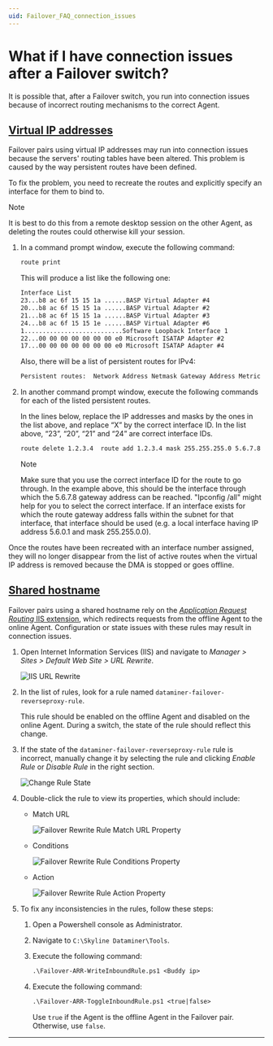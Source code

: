 ```yaml
---
uid: Failover_FAQ_connection_issues
---
```


# What if I have connection issues after a Failover switch?

It is possible that, after a Failover switch, you run into connection issues because of incorrect routing mechanisms to the correct Agent.

## [Virtual IP addresses](#tab/tabid-1)

Failover pairs using virtual IP addresses may run into connection issues because the servers' routing tables have been altered. This problem is caused by the way persistent routes have been defined.

To fix the problem, you need to recreate the routes and explicitly specify an interface for them to bind to.

> [!NOTE]
> It is best to do this from a remote desktop session on the other Agent, as deleting the routes could otherwise kill your session.

1. In a command prompt window, execute the following command:

   ```txt
   route print
   ```

   This will produce a list like the following one:

   ```txt
   Interface List
   23...b8 ac 6f 15 15 1a ......BASP Virtual Adapter #4
   20...b8 ac 6f 15 15 1a ......BASP Virtual Adapter #2
   21...b8 ac 6f 15 15 1a ......BASP Virtual Adapter #3
   24...b8 ac 6f 15 15 1e ......BASP Virtual Adapter #6
   1...........................Software Loopback Interface 1
   22...00 00 00 00 00 00 00 e0 Microsoft ISATAP Adapter #2
   17...00 00 00 00 00 00 00 e0 Microsoft ISATAP Adapter #4
   ```

   Also, there will be a list of persistent routes for IPv4:

   ```txt
   Persistent routes:  Network Address Netmask Gateway Address Metric   1.2.3.4 255.255.255.0 5.6.7.8 1
   ```

1. In another command prompt window, execute the following commands for each of the listed persistent routes.

   In the lines below, replace the IP addresses and masks by the ones in the list above, and replace “X” by the correct interface ID. In the list above, “23”, “20”, “21” and “24” are correct interface IDs.

   ```txt
   route delete 1.2.3.4  route add 1.2.3.4 mask 255.255.255.0 5.6.7.8 IF X -p
   ```

   > [!NOTE]
   > Make sure that you use the correct interface ID for the route to go through. In the example above, this should be the interface through which the 5.6.7.8 gateway address can be reached. "Ipconfig /all" might help for you to select the correct interface. If an interface exists for which the route gateway address falls within the subnet for that interface, that interface should be used (e.g. a local interface having IP address 5.6.0.1 and mask 255.255.0.0).

Once the routes have been recreated with an interface number assigned, they will no longer disappear from the list of active routes when the virtual IP address is removed because the DMA is stopped or goes offline.

## [Shared hostname](#tab/tabid-2)

Failover pairs using a shared hostname rely on the [*Application Request Routing* IIS extension](https://www.iis.net/downloads/microsoft/application-request-routing), which redirects requests from the offline Agent to the online Agent. Configuration or state issues with these rules may result in connection issues.

1. Open Internet Information Services (IIS) and navigate to *Manager > Sites > Default Web Site > URL Rewrite*.

   ![IIS URL Rewrite](~/user-guide/images/FailoverIISUrlRewrite.png)

1. In the list of rules, look for a rule named `dataminer-failover-reverseproxy-rule`.

   This rule should be enabled on the offline Agent and disabled on the online Agent. During a switch, the state of the rule should reflect this change.

1. If the state of the `dataminer-failover-reverseproxy-rule` rule is incorrect, manually change it by selecting the rule and clicking *Enable Rule* or *Disable Rule* in the right section.

   ![Change Rule State](~/user-guide/images/FailoverIISRewriteRuleChangeState.png)

1. Double-click the rule to view its properties, which should include:

   - Match URL

     ![Failover Rewrite Rule Match URL Property](~/user-guide/images/FailoverRewriteMatchURLProperty.png)

   - Conditions

     ![Failover Rewrite Rule Conditions Property](~/user-guide/images/FailoverRewriteConditionsProperty.png)

   - Action

     ![Failover Rewrite Rule Action Property](~/user-guide/images/FailoverRewriteActionProperty.png)

1. To fix any inconsistencies in the rules, follow these steps:

   1. Open a Powershell console as Administrator.

   1. Navigate to `C:\Skyline Dataminer\Tools`.

   1. Execute the following command:

      ```txt
      .\Failover-ARR-WriteInboundRule.ps1 <Buddy ip>
      ```

   1. Execute the following command:

      ```txt
      .\Failover-ARR-ToggleInboundRule.ps1 <true|false> 
      ```

      Use `true` if the Agent is the offline Agent in the Failover pair. Otherwise, use `false`.

***
